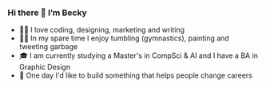 ### Hi there 👋 I’m Becky


- 👩‍💻 I love coding, designing, marketing and writing 
- 🤸‍♀️ In my spare time I enjoy tumbling (gymnastics), painting and tweeting garbage
- 🎓 I am currently studying a Master's in CompSci & AI and I have a BA in Graphic Design
- 🔨 One day I'd like to build something that helps people change careers

<!--
**LoveBexa/LoveBexa** is a ✨ _special_ ✨ repository because its `README.md` (this file) appears on your GitHub profile.

Here are some ideas to get you started:

- 🔭 I’m currently working on ...

- 👯 I’m looking to collaborate on ...
- 🤔 I’m looking for help with ...
- 💬 Ask me about ...
- 📫 How to reach me: ...
- 😄 Pronouns: ...
- ⚡ Fun fact: ...
-->
